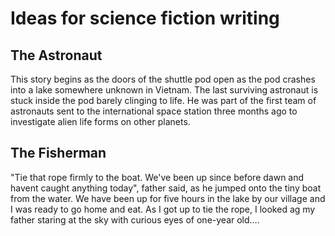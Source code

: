 # Ideas for science fiction writing

## The Astronaut

This story begins as the doors of the shuttle pod open
as the pod crashes into a lake somewhere unknown in Vietnam. The
last surviving astronaut is stuck inside the pod barely 
clinging to life. He was part of the first team of astronauts
sent to the international space station three months ago to 
investigate alien life forms on other planets. 

## The Fisherman

"Tie that rope firmly to the boat. We've been 
up since before dawn and havent caught anything today", father said,
as he jumped onto the tiny boat from the water. 
We have been up for five hours in the lake by 
our village and I was ready to go home and eat.
As I got up to tie the rope, I looked ag my father staring
at the sky with curious eyes of one-year old....